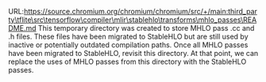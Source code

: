 URL:https://source.chromium.org/chromium/chromium/src/+/main:third_party\tflite\src\tensorflow\compiler\mlir\stablehlo\transforms\mhlo_passes\README.md
This temporary directory was created to store MHLO pass .cc and .h files. These
files have been migrated to StableHLO but are still used by inactive or
potentially outdated compilation paths. Once all MHLO passes have been migrated
to StableHLO, revisit this directory. At that point, we can replace the uses of
MHLO passes from this directory with the StableHLO passes.
